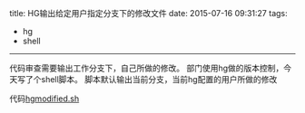 title: HG输出给定用户指定分支下的修改文件
date: 2015-07-16 09:31:27
tags:
- hg
- shell

---

代码审查需要输出工作分支下，自己所做的修改。
部门使用hg做的版本控制，今天写了个shell脚本。
脚本默认输出当前分支，当前hg配置的用户所做的修改

代码[hgmodified.sh](https://github.com/ccshell/Snippets/tree/master/shell)
